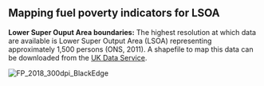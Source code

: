 ## Mapping fuel poverty indicators for LSOA

**Lower Super Ouput Area boundaries:** The highest resolution at which data are available is Lower Super Output Area (LSOA) representing approximately 1,500 persons (ONS, 2011). A shapefile to map this data can be downloaded from the [UK Data Service](https://borders.ukdataservice.ac.uk/easy_download.html).

![FP_2018_300dpi_BlackEdge](https://user-images.githubusercontent.com/57355504/92476948-a7945400-f1d7-11ea-8df2-a3d984abf05c.jpg)
